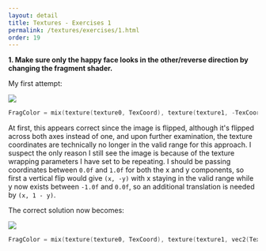 ```yaml
---
layout: detail
title: Textures - Exercises 1
permalink: /textures/exercises/1.html
order: 19
---
```


**1. Make sure only the happy face looks in the other/reverse direction by changing the fragment shader.** 

My first attempt:

<img src="{{ site.baseurl }}/assets/textures/exercises/1/1.png">

```c++
FragColor = mix(texture(texture0, TexCoord), texture(texture1, -TexCoord), 0.2);
```

At first, this appears correct since the image is flipped, although it's flipped across both axes instead of one, and upon further examination, the texture coordinates are technically no longer in the valid range for this approach. I suspect the only reason I still see the image is because of the texture wrapping parameters I have set to be repeating. I should be passing coordinates between ```0.0f``` and ```1.0f``` for both the x and y components, so first a vertical flip would give ```(x, -y)``` with x staying in the valid range while y now exists between ```-1.0f``` and ```0.0f```, so an additional translation is needed by ```(x, 1 - y)```. 

The correct solution now becomes:

<img src="{{ site.baseurl }}/assets/textures/exercises/1/2.png">

```c++
FragColor = mix(texture(texture0, TexCoord), texture(texture1, vec2(TexCoord.x, 1 - TexCoord.y)), 0.2);
```